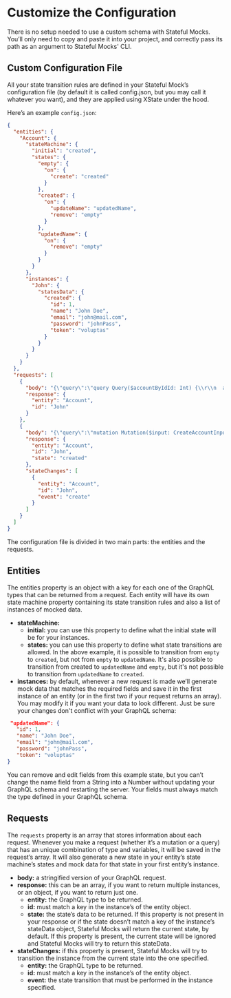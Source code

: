 # Customize the Configuration

There is no setup needed to use a custom schema with Stateful Mocks. You’ll only need to copy and paste it into your project, and correctly pass its path as an argument to Stateful Mocks' CLI.

## Custom Configuration File

All your state transition rules are defined in your Stateful Mock’s configuration file (by default it is called config.json, but you may call it whatever you want), and they are applied using XState under the hood.

Here’s an example `config.json`:

```json
{
  "entities": {
    "Account": {
      "stateMachine": {
        "initial": "created",
        "states": {
          "empty": {
            "on": {
              "create": "created"
            }
          },
          "created": {
            "on": {
              "updateName": "updatedName",
              "remove": "empty"
            }
          },
          "updatedName": {
            "on": {
              "remove": "empty"
            }
          }
        }
      },
      "instances": {
        "John": {
          "statesData": {
            "created": {
              "id": 1,
              "name": "John Doe",
              "email": "john@mail.com",
              "password": "johnPass",
              "token": "voluptas"
            }
          }
        }
      }
    }
  },
  "requests": [
    {
      "body": "{\"query\":\"query Query($accountByIdId: Int) {\\r\\n  accountById(id: $accountByIdId) {\\r\\n    id\\r\\n    name\\r\\n    email\\r\\n    password\\r\\n    token\\r\\n  }\\r\\n}\",\"variables\":{\"accountByIdId\":1},\"operationName\":\"Query\"}",
      "response": {
        "entity": "Account",
        "id": "John"
      }
    },
    {
      "body": "{\"query\":\"mutation Mutation($input: CreateAccountInput!) {\\r\\n  createAccount(input: $input) {\\r\\n    id\\r\\n    name\\r\\n    email\\r\\n    password\\r\\n    token\\r\\n  }\\r\\n}\",\"variables\":{\"input\":{\"name\":\"John Doe\",\"email\":\"john@mail.com\",\"password\":\"johnPass\"}},\"operationName\":\"Mutation\"}",
      "response": {
        "entity": "Account",
        "id": "John",
        "state": "created"
      },
      "stateChanges": [
        {
          "entity": "Account",
          "id": "John",
          "event": "create"
        }
      ]
    }
  ]
}
```

The configuration file is divided in two main parts: the entities and the requests.

## Entities

The entities property is an object with a key for each one of the GraphQL types that can be returned from a request. Each entity will have its own state machine property containing its state transition rules and also a list of instances of mocked data.

- **stateMachine:**
  - **initial:** you can use this property to define what the initial state will be for your instances.
  - **states:** you can use this property to define what state transitions are allowed. In the above example, it is possible to transition from `empty` to `created`, but not from `empty` to `updatedName`. It's also possible to transition from created to `updatedName` and `empty`, but it's not possible to transition from `updatedName` to `created`.
- **instances:** by default, whenever a new request is made we’ll generate mock data that matches the required fields and save it in the first instance of an entity (or in the first two if your request returns an array). You may modify it if you want your data to look different. Just be sure your changes don't conflict with your GraphQL schema:

```json
 "updatedName": {
   "id": 1,
   "name": "John Doe",
   "email": "john@mail.com",
   "password": "johnPass",
   "token": "voluptas"
}
```

You can remove and edit fields from this example state, but you can’t change the name field from a String into a Number without updating your GraphQL schema and restarting the server. Your fields must always match the type defined in your GraphQL schema.

## Requests

The `requests` property is an array that stores information about each request. Whenever you make a request (whether it’s a mutation or a query) that has an unique combination of type and variables, it will be saved in the request’s array. It will also generate a new state in your entity’s state machine’s states and mock data for that state in your first entity’s instance.

- **body:** a stringified version of your GraphQL request.
- **response:** this can be an array, if you want to return multiple instances, or an object, if you want to return just one.
  - **entity:** the GraphQL type to be returned.
  - **id:** must match a key in the instance’s of the entity object.
  - **state:** the state’s data to be returned. If this property is not present in your response or if the state doesn’t match a key of the instance’s stateData object, Stateful Mocks will return the current state, by default. If this property is present, the current state will be ignored and Stateful Mocks will try to return this stateData.
- **stateChanges:** if this property is present, Stateful Mocks will try to transition the instance from the current state into the one specified.
  - **entity:** the GraphQL type to be returned.
  - **id:** must match a key in the instance’s of the entity object.
  - **event:** the state transition that must be performed in the instance specified.
